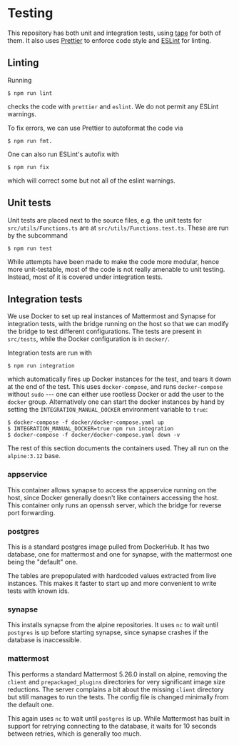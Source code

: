 # Testing

This repository has both unit and integration tests, using [tape](https://github.com/substack/tape) for both of them. It also uses [Prettier](https://prettier.io) to enforce code style and [ESLint](https://eslint.org) for linting.

## Linting

Running

```
$ npm run lint
```

checks the code with `prettier` and `eslint`. We do not permit any ESLint warnings.

To fix errors, we can use Prettier to autoformat the code via

```
$ npm run fmt.
```

One can also run ESLint's autofix with

```
$ npm run fix
```

which will correct some but not all of the eslint warnings.

## Unit tests

Unit tests are placed next to the source files, e.g. the unit tests for `src/utils/Functions.ts` are at `src/utils/Functions.test.ts`. These are run by the subcommand

```
$ npm run test
```

While attempts have been made to make the code more modular, hence more unit-testable, most of the code is not really amenable to unit testing. Instead, most of it is covered under integration tests.

## Integration tests

We use Docker to set up real instances of Mattermost and Synapse for integration tests, with the bridge running on the host so that we can modify the bridge to test different configurations. The tests are present in `src/tests`, while the Docker configuration is in `docker/`.

Integration tests are run with

```
$ npm run integration
```

which automatically fires up Docker instances for the test, and tears it down at the end of the test. This uses `docker-compose`, and runs `docker-compose` without `sudo` --- one can either use rootless Docker or add the user to the `docker` group. Alternatively one can start the docker instances by hand by setting the `INTEGRATION_MANUAL_DOCKER` environment variable to `true`:

```
$ docker-compose -f docker/docker-compose.yaml up
$ INTEGRATION_MANUAL_DOCKER=true npm run integration
$ docker-compose -f docker/docker-compose.yaml down -v
```

The rest of this section documents the containers used. They all run on the `alpine:3.12` base.

### appservice

This container allows synapse to access the appservice running on the host, since Docker generally doesn't like containers accessing the host. This container only runs an openssh server, which the bridge for reverse port forwarding.

### postgres

This is a standard postgres image pulled from DockerHub. It has two database, one for mattermost and one for synapse, with the mattermost one being the "default" one.

The tables are prepopulated with hardcoded values extracted from live instances. This makes it faster to start up and more convenient to write tests with known ids.

### synapse

This installs synapse from the alpine repositories. It uses `nc` to wait until `postgres` is up before starting synapse, since synapse crashes if the database is inaccessible.

### mattermost

This performs a standard Mattermost 5.26.0 install on alpine, removing the `client` and `prepackaged_plugins` directories for very significant image size reductions. The server complains a bit about the missing `client` directory but still manages to run the tests. The config file is changed minimally from the default one.

This again uses `nc` to wait until `postgres` is up. While Mattermost has built in support for retrying connecting to the database, it waits for 10 seconds between retries, which is generally too much.
